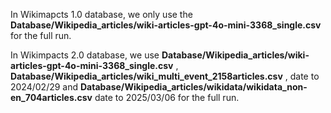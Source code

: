 In Wikimapcts 1.0 database, we only use the **Database/Wikipedia_articles/wiki-articles-gpt-4o-mini-3368_single.csv** for the full run.

In Wikimpacts 2.0 database, we use **Database/Wikipedia_articles/wiki-articles-gpt-4o-mini-3368_single.csv** , **Database/Wikipedia_articles/wiki_multi_event_2158articles.csv** , date to 2024/02/29 and **Database/Wikipedia_articles/wikidata/wikidata_non-en_704articles.csv** date to 2025/03/06 for the full run. 